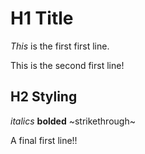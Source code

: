 # H1 Title
*This* is the first first line.

This is the second first line!

## H2 Styling
*italics* **bolded** ~strikethrough~

A final first line!!

